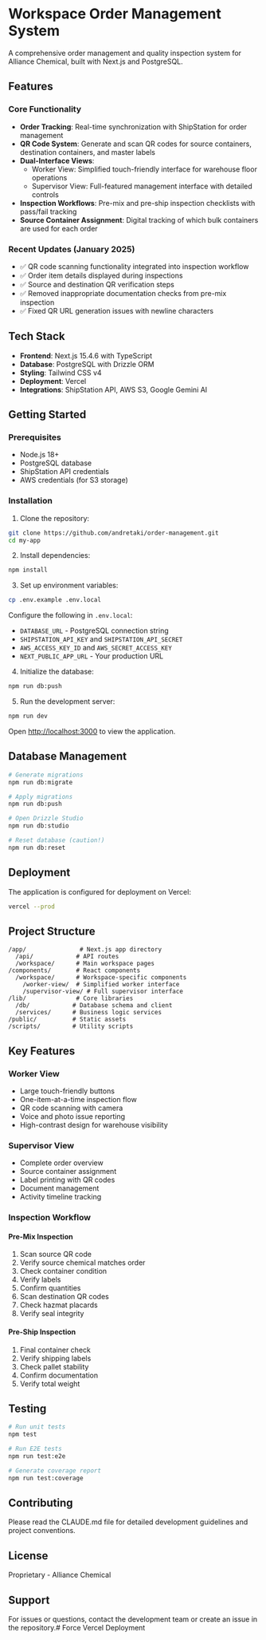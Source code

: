 # Workspace Order Management System

A comprehensive order management and quality inspection system for Alliance Chemical, built with Next.js and PostgreSQL.

## Features

### Core Functionality
- **Order Tracking**: Real-time synchronization with ShipStation for order management
- **QR Code System**: Generate and scan QR codes for source containers, destination containers, and master labels
- **Dual-Interface Views**: 
  - Worker View: Simplified touch-friendly interface for warehouse floor operations
  - Supervisor View: Full-featured management interface with detailed controls
- **Inspection Workflows**: Pre-mix and pre-ship inspection checklists with pass/fail tracking
- **Source Container Assignment**: Digital tracking of which bulk containers are used for each order

### Recent Updates (January 2025)
- ✅ QR code scanning functionality integrated into inspection workflow
- ✅ Order item details displayed during inspections
- ✅ Source and destination QR verification steps
- ✅ Removed inappropriate documentation checks from pre-mix inspection
- ✅ Fixed QR URL generation issues with newline characters

## Tech Stack

- **Frontend**: Next.js 15.4.6 with TypeScript
- **Database**: PostgreSQL with Drizzle ORM
- **Styling**: Tailwind CSS v4
- **Deployment**: Vercel
- **Integrations**: ShipStation API, AWS S3, Google Gemini AI

## Getting Started

### Prerequisites
- Node.js 18+ 
- PostgreSQL database
- ShipStation API credentials
- AWS credentials (for S3 storage)

### Installation

1. Clone the repository:
```bash
git clone https://github.com/andretaki/order-management.git
cd my-app
```

2. Install dependencies:
```bash
npm install
```

3. Set up environment variables:
```bash
cp .env.example .env.local
```

Configure the following in `.env.local`:
- `DATABASE_URL` - PostgreSQL connection string
- `SHIPSTATION_API_KEY` and `SHIPSTATION_API_SECRET`
- `AWS_ACCESS_KEY_ID` and `AWS_SECRET_ACCESS_KEY`
- `NEXT_PUBLIC_APP_URL` - Your production URL

4. Initialize the database:
```bash
npm run db:push
```

5. Run the development server:
```bash
npm run dev
```

Open [http://localhost:3000](http://localhost:3000) to view the application.

## Database Management

```bash
# Generate migrations
npm run db:migrate

# Apply migrations
npm run db:push

# Open Drizzle Studio
npm run db:studio

# Reset database (caution!)
npm run db:reset
```

## Deployment

The application is configured for deployment on Vercel:

```bash
vercel --prod
```

## Project Structure

```
/app/               # Next.js app directory
  /api/            # API routes
  /workspace/      # Main workspace pages
/components/       # React components
  /workspace/      # Workspace-specific components
    /worker-view/  # Simplified worker interface
    /supervisor-view/ # Full supervisor interface
/lib/              # Core libraries
  /db/            # Database schema and client
  /services/      # Business logic services
/public/          # Static assets
/scripts/         # Utility scripts
```

## Key Features

### Worker View
- Large touch-friendly buttons
- One-item-at-a-time inspection flow
- QR code scanning with camera
- Voice and photo issue reporting
- High-contrast design for warehouse visibility

### Supervisor View
- Complete order overview
- Source container assignment
- Label printing with QR codes
- Document management
- Activity timeline tracking

### Inspection Workflow

#### Pre-Mix Inspection
1. Scan source QR code
2. Verify source chemical matches order
3. Check container condition
4. Verify labels
5. Confirm quantities
6. Scan destination QR codes
7. Check hazmat placards
8. Verify seal integrity

#### Pre-Ship Inspection
1. Final container check
2. Verify shipping labels
3. Check pallet stability
4. Confirm documentation
5. Verify total weight

## Testing

```bash
# Run unit tests
npm test

# Run E2E tests
npm run test:e2e

# Generate coverage report
npm run test:coverage
```

## Contributing

Please read the CLAUDE.md file for detailed development guidelines and project conventions.

## License

Proprietary - Alliance Chemical

## Support

For issues or questions, contact the development team or create an issue in the repository.# Force Vercel Deployment
